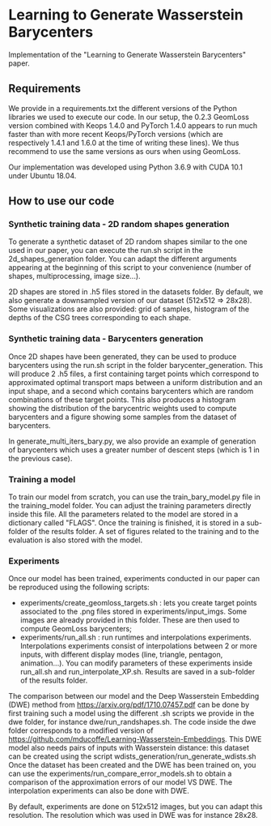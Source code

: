 # Learning to Generate Wasserstein Barycenters
Implementation of the "Learning to Generate Wasserstein Barycenters" paper. 

## Requirements
We provide in a requirements.txt the different versions of the Python libraries we used to execute our code. In our setup, the 0.2.3 GeomLoss version combined with Keops 1.4.0 and PyTorch 1.4.0 appears to run much faster than with more recent Keops/PyTorch versions (which are respectively 1.4.1 and 1.6.0 at the time of writing these lines). We thus recommend to use the same versions as ours when using GeomLoss. 

Our implementation was developed using Python 3.6.9 with CUDA 10.1 under Ubuntu 18.04. 

## How to use our code
### Synthetic training data - 2D random shapes generation
To generate a synthetic dataset of 2D random shapes similar to the one used in our paper, you can execute the run.sh script in the 2d\_shapes\_generation folder. You can adapt the different arguments appearing at the beginning of this script to your convenience (number of shapes, multiprocessing, image size...). 

2D shapes are stored in .h5 files stored in the datasets folder. By default, we also generate a downsampled version of our dataset (512x512 => 28x28). Some visualizations are also provided: grid of samples, histogram of the depths of the CSG trees corresponding to each shape. 

### Synthetic training data - Barycenters generation
Once 2D shapes have been generated, they can be used to produce barycenters using the run.sh script in the folder barycenter\_generation. This will produce 2 .h5 files, a first containing target points which correspond to approximated optimal transport maps between a uniform distribution and an input shape, and a second which contains barycenters which are random combinations of these target points. This also produces a histogram showing the distribution of the barycentric weights used to compute barycenters and a figure showing some samples from the dataset of barycenters.

In generate\_multi\_iters\_bary.py, we also provide an example of generation of barycenters which uses a greater number of descent steps (which is 1 in the previous case). 

### Training a model
To train our model from scratch, you can use the train\_bary\_model.py file in the training\_model folder. You can adjust the training parameters directly inside this file. All the parameters related to the model are stored in a dictionary called "FLAGS". Once the training is finished, it is stored in a sub-folder of the results folder. A set of figures related to the training and to the evaluation is also stored with the model. 

### Experiments
Once our model has been trained, experiments conducted in our paper can be reproduced using the following scripts:
* experiments/create_geomloss_targets.sh : lets you create target points associated to the .png files stored in experiments/input_imgs. Some images are already provided in this folder. These are then used to compute GeomLoss barycenters;
* experiments/run_all.sh : run runtimes and interpolations experiments. Interpolations experiments consist of interpolations between 2 or more inputs, with different display modes (line, triangle, pentagon, animation...). You can modify parameters of these experiments inside run_all.sh and run_interpolate_XP.sh. Results are saved in a sub-folder of the results folder. 

The comparison between our model and the Deep Wasserstein Embedding (DWE) method from https://arxiv.org/pdf/1710.07457.pdf can be done by first training such a model using the different .sh scripts we provide in the dwe folder, for instance dwe/run_randshapes.sh. The code inside the dwe folder corresponds to a modified version of https://github.com/mducoffe/Learning-Wasserstein-Embeddings. This DWE model also needs pairs of inputs with Wasserstein distance: this dataset can be created using the script wdists_generation/run_generate_wdists.sh
Once the dataset has been created and the DWE has been trained on, you can use the experiments/run_compare_error_models.sh to obtain a comparison of the approximation errors of our model VS DWE. The interpolation experiments can also be done with DWE. 

By default, experiments are done on 512x512 images, but you can adapt this resolution. The resolution which was used in DWE was for instance 28x28. 




